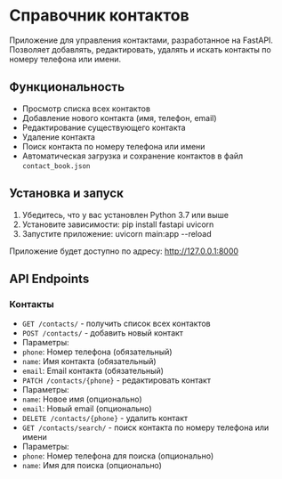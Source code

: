 # Справочник контактов

Приложение для управления контактами, разработанное на FastAPI. Позволяет добавлять, редактировать, удалять и искать контакты по номеру телефона или имени.

## Функциональность

- Просмотр списка всех контактов
- Добавление нового контакта (имя, телефон, email)
- Редактирование существующего контакта
- Удаление контакта
- Поиск контакта по номеру телефона или имени
- Автоматическая загрузка и сохранение контактов в файл `contact_book.json`

## Установка и запуск

1. Убедитесь, что у вас установлен Python 3.7 или выше
2. Установите зависимости:
pip install fastapi uvicorn
3. Запустите приложение:
uvicorn main:app --reload

Приложение будет доступно по адресу: http://127.0.0.1:8000

## API Endpoints

### Контакты
- `GET /contacts/` - получить список всех контактов
- `POST /contacts/` - добавить новый контакт
- Параметры:
 - `phone`: Номер телефона (обязательный)
 - `name`: Имя контакта (обязательный)
 - `email`: Email контакта (обязательный)
- `PATCH /contacts/{phone}` - редактировать контакт
- Параметры:
 - `name`: Новое имя (опционально)
 - `email`: Новый email (опционально)
- `DELETE /contacts/{phone}` - удалить контакт
- `GET /contacts/search/` - поиск контакта по номеру телефона или имени
- Параметры:
 - `phone`: Номер телефона для поиска (опционально)
 - `name`: Имя для поиска (опционально)